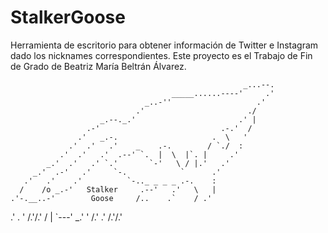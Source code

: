 # StalkerGoose
Herramienta de escritorio para obtener información de Twitter e Instagram dado los nicknames correspondientes. Este proyecto es el Trabajo de Fin de Grado de Beatriz María Beltrán Álvarez.

                                                        _...--.
                                        _____......----'     .'
                                  _..-''                   .'
                                .'                       ./
                        _.--._.'                       .' |
                     .-'                           .-.'  /
                   .'   _.-.                     .  \   '
                 .'  .'   .'    _    .-.        / `./  :
               .'  .'   .'  .--' `.  |  \  |`. |     .'
            _.'  .'   .' `.'       `-'   \ / |.'   .'
         _.'  .-'   .'     `-.            `      .'
       .'   .'    .'          `-.._ _ _ _ .-.    :
      /    /o _.-'   Stalker     .--'   .'   \   |
    .'-.__..-'        Goose     /..    .`    / .'
  .'   . '                       /.'/.'     /  |
 `---'                                   _.'   '
                                       /.'    .'
                                        /.'/.'
